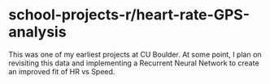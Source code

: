 # school-projects-r/heart-rate-GPS-analysis
This was one of my earliest projects at CU Boulder. At some point, I plan on revisiting this data and implementing a Recurrent Neural Network to create an improved fit of HR vs Speed.

